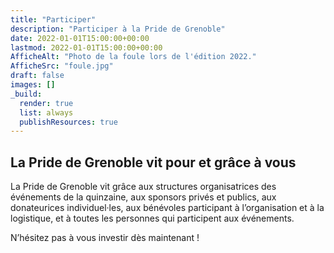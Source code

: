 ```yaml
---
title: "Participer"
description: "Participer à la Pride de Grenoble"
date: 2022-01-01T15:00:00+00:00
lastmod: 2022-01-01T15:00:00+00:00
AfficheAlt: "Photo de la foule lors de l'édition 2022."
AfficheSrc: "foule.jpg"
draft: false
images: []
_build:
  render: true
  list: always
  publishResources: true
---
```


## La Pride de Grenoble vit pour et grâce à vous

La Pride de Grenoble vit grâce aux structures organisatrices des événements de la quinzaine, aux sponsors privés et publics, aux donateurices individuel·les, aux bénévoles participant à l’organisation et à la logistique, et à toutes les personnes qui participent aux événements.

N’hésitez pas à vous investir dès maintenant !
